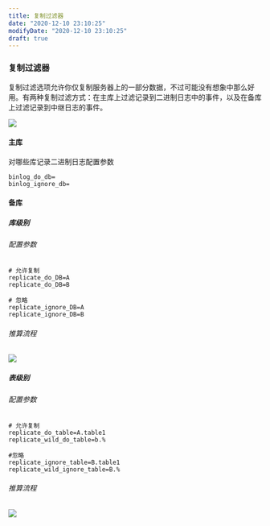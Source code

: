 ```yaml
---
title: 复制过滤器
date: "2020-12-10 23:10:25"
modifyDate: "2020-12-10 23:10:25"
draft: true
---
```

### 复制过滤器

复制过滤选项允许你仅复制服务器上的一部分数据，不过可能没有想象中那么好用。有两种复制过滤方式：在主库上过滤记录到二进制日志中的事件，以及在备库上过滤记录到中继日志的事件。

<img src="https://i.loli.net/2020/08/27/SaBspIluXNEmQGn.jpg"/>

#### 主库

对哪些库记录二进制日志配置参数

```properties
binlog_do_db=
binlog_ignore_db=
```

#### 备库

##### 库级别

###### 配置参数

```properties
# 允许复制
replicate_do_DB=A
replicate_do_DB=B

# 忽略
replicate_ignore_DB=A
replicate_ignore_DB=B
```

###### 推算流程

<img src="https://i.loli.net/2020/08/27/nqLGXFphmaSPDO8.png"/>

##### 表级别

###### 配置参数

```properties
# 允许复制
replicate_do_table=A.table1
replicate_wild_do_table=b.%

#忽略
replicate_ignore_table=B.table1
replicate_wild_ignore_table=B.%
```

###### 推算流程

<img src="https://i.loli.net/2020/08/27/uOnQe1IKGh389Bk.png"/>
